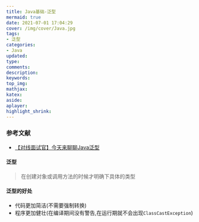 ```yaml
---
title: Java基础-泛型
mermaid: true
date: 2021-07-01 17:04:29
cover: /img/cover/Java.jpg
tags:
- 泛型
categories:
- Java
updated:
type:
comments:
description:
keywords:
top_img:
mathjax:
katex:
aside:
aplayer:
highlight_shrink:
---
```


### 参考文献

* [【对线面试官】今天来聊聊Java泛型](https://mp.weixin.qq.com/s?__biz=MzU4NzA3MTc5Mg==&mid=2247483823&idx=1&sn=cc887dc2c7e68a69e8d4d141c2ca9b5e&scene=21#wechat_redirect)

#### 泛型

> 在创建对象或调用方法的时候才明确下具体的类型

#### 泛型的好处

* 代码更加简洁(不需要强制转换)
* 程序更加健壮(在编译期间没有警告,在运行期就不会出现`ClassCastException`)
